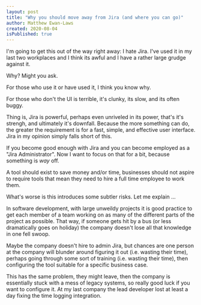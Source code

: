 ```yaml
---
layout: post
title: "Why you should move away from Jira (and where you can go)"
author: Matthew Ewan-Laws
created: 2020-08-04
isPublished: true
---
```


I'm going to get this out of the way right away: I hate Jira. I've used it in my last two workplaces and I think its awful and I have a rather large grudge against it.
 
Why? Might you ask.

For those who use it or have used it, I think you know why.

For those who don't the UI is terrible, it's clunky, its slow, and its often buggy.

Thing is, Jira is powerful, perhaps even unriveled in its power, that's it's strengh, and ultimately it's downfall. Because the more something can do, the greater the requirement is for a fast, simple, and effective user interface. Jira in my opinion simply falls short of this.

If you become good enough with Jira and you can become employed as a "Jira Administrator". Now I want to focus on that for a bit, because something is *way* off.

A tool should exist to save money and/or time, businesses should not aspire to require tools that mean they need to hire a full time employee to work them.

What's worse is this introduces some subtler risks. Let me explain ...

In software development, with large unweildy projects it is good practice to get each member of a team working on as many of the different parts of the project as possible. That way, if someone gets hit by a bus (or less dramatically goes on holiday) the company doesn't lose all that knowledge in one fell swoop.

Maybe the company doesn't hire to admin Jira, but chances are one person at the company will blunder around figuring it out (i.e. wasting their time), perhaps going through some sort of training (i.e. wasting their time), then configuring the tool suitable for a specific business case.

This has the same problem, they might leave, then the company is essentially stuck with a mess of legacy systems, so really good luck if you want to configure it. At my last company the lead developer lost at least a day fixing the time logging integration.

